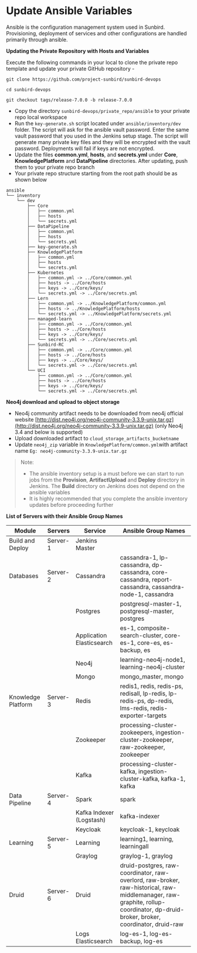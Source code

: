 # Update Ansible Variables

Ansible is the configuration  management system used in Sunbird. Provisioning, deployment of services and other configurations are handled primarily through ansible.&#x20;

**Updating the Private Repository with Hosts and Variables**

Execute the following commands in your local to clone the private repo template and update your private GitHub repository -

`git clone https://github.com/project-sunbird/sunbird-devops`

`cd sunbird-devops`

`git checkout tags/release-7.0.0 -b release-7.0.0`

* Copy the directory `sunbird-devops/private_repo/ansible` to your private repo local workspace
* Run the `key-generate.sh` script located under `ansible/inventory/dev` folder. The script will ask for the ansible vault password. Enter the same vault password that you used in the Jenkins setup stage. The script will generate many private key files and they will be encrypted with the vault password. Deployments will fail if keys are not encrypted.
* Update the files **common.yml**, **hosts**, and **secrets.yml** under **Core**, **KnowledgePlatform** and **DataPipeline** directories. After updating, push them to your private repo branch
* Your private repo structure starting from the root path should be as shown below

```
ansible
└── inventory
    └── dev
        ├── Core
        │   ├── common.yml
        │   ├── hosts
        │   └── secrets.yml
        ├── DataPipeline
        │   ├── common.yml
        │   ├── hosts
        │   └── secrets.yml
        ├── key-generate.sh
        ├── KnowledgePlatform
        │   ├── common.yml
        │   ├── hosts
        │   └── secrets.yml
        ├── Kubernetes
        │   ├── common.yml -> ../Core/common.yml
        │   ├── hosts -> ../Core/hosts
        │   ├── keys -> ../Core/keys/
        │   └── secrets.yml -> ../Core/secrets.yml
        ├── Lern
        │   ├── common.yml -> ../KnowledgePlatform/common.yml
        │   ├── hosts -> ../KnowledgePlatform/hosts
        │   └── secrets.yml -> ../KnowledgePlatform/secrets.yml
        ├── managed-learn
        │   ├── common.yml -> ../Core/common.yml
        │   ├── hosts -> ../Core/hosts
        │   ├── keys -> ../Core/keys/
        │   └── secrets.yml -> ../Core/secrets.yml
        ├── Sunbird-RC
        │   ├── common.yml -> ../Core/common.yml
        │   ├── hosts -> ../Core/hosts
        │   ├── keys -> ../Core/keys/
        │   └── secrets.yml -> ../Core/secrets.yml
        └── UCI
            ├── common.yml -> ../Core/common.yml
            ├── hosts -> ../Core/hosts
            ├── keys -> ../Core/keys/
            └── secrets.yml -> ../Core/secrets.yml
```

**Neo4j download and upload to object storage**

* Neo4j community artifact needs to be downloaded from neo4j official website [http://dist.neo4j.org/neo4j-community-3.3.9-unix.tar.gz](http://dist.neo4j.org/neo4j-community-3.3.9-unix.tar.gz) (only Neo4j 3.4 and below is supported)
* Upload downloaded artifact to `cloud_storage_artifacts_bucketname`
* Update `neo4j_zip` variable in `KnowledgePlatform/common.yml`with artifact name `Eg: neo4j-community-3.3.9-unix.tar.gz`

> Note:
>
> * The ansible inventory setup is a must before we can start to run jobs from the **Provision**, **ArtifactUpload** and **Deploy** directory in Jenkins. The **Build** directory on Jenkins does not depend on the ansible variables
> * It is highly recommended that you complete the ansible inventory updates before proceeding further

**List of Servers with their Ansible Group Names**

| Module             | Servers  | Service                   | Ansible Group Names                                                                                                                                                             |
| ------------------ | -------- | ------------------------- | ------------------------------------------------------------------------------------------------------------------------------------------------------------------------------- |
| Build and Deploy   | Server-1 | Jenkins Master            | ​                                                                                                                                                                               |
| Databases          | Server-2 | Cassandra                 | cassandra-1, lp-cassandra, dp-cassandra, core-cassandra, report-cassandra, cassandra-node-1, cassandra                                                                          |
| ​                  | ​        | Postgres                  | postgresql-master-1, postgresql-master, postgres                                                                                                                                |
| ​                  | ​        | Application Elasticsearch | es-1, composite-search-cluster, core-es-1, core-es, es-backup, es                                                                                                               |
| ​                  | ​        | Neo4j                     | learning-neo4j-node1, learning-neo4j-cluster                                                                                                                                    |
| ​                  | ​        | Mongo                     | mongo\_master, mongo                                                                                                                                                            |
| Knowledge Platform | Server-3 | Redis                     | redis1, redis, redis-ps, redisall, lp-redis, lp-redis-ps, dp-redis, lms-redis, redis-exporter-targets                                                                           |
| ​                  | ​        | Zookeeper                 | processing-cluster-zookeepers, ingestion-cluster-zookeeper, raw-zookeeper, zookeeper                                                                                            |
| ​                  | ​        | Kafka                     | processing-cluster-kafka, ingestion-cluster-kafka, kafka-1, kafka                                                                                                               |
| Data Pipeline      | Server-4 | Spark                     | spark                                                                                                                                                                           |
| ​                  | ​        | Kafka Indexer (Logstash)  | kafka-indexer                                                                                                                                                                   |
| ​                  | ​        | Keycloak                  | keycloak-1, keycloak                                                                                                                                                            |
| Learning           | Server-5 | Learning                  | learning1, learning, learningall                                                                                                                                                |
| ​                  | ​        | Graylog                   | graylog-1, graylog                                                                                                                                                              |
| Druid              | Server-6 | Druid                     | druid-postgres, raw-coordinator, raw-overlord, raw-broker, raw-historical, raw-middlemanager, raw-graphite, rollup-coordinator, dp-druid-broker, broker, coordinator, druid-raw |
| ​                  | ​        | Logs Elasticsearch        | log-es-1, log-es-backup, log-es                                                                                                                                                 |
